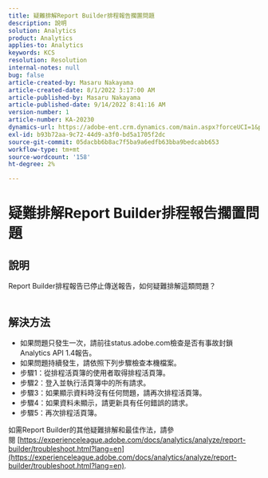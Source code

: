 ```yaml
---
title: 疑難排解Report Builder排程報告擱置問題
description: 說明
solution: Analytics
product: Analytics
applies-to: Analytics
keywords: KCS
resolution: Resolution
internal-notes: null
bug: false
article-created-by: Masaru Nakayama
article-created-date: 8/1/2022 3:17:00 AM
article-published-by: Masaru Nakayama
article-published-date: 9/14/2022 8:41:16 AM
version-number: 1
article-number: KA-20230
dynamics-url: https://adobe-ent.crm.dynamics.com/main.aspx?forceUCI=1&pagetype=entityrecord&etn=knowledgearticle&id=bd999166-4811-ed11-b83d-00224808629f
exl-id: b93b72aa-9c72-44d9-a3f0-bd5a1705f2dc
source-git-commit: 05dacbb6b8ac7f5ba9a6edfb63bba9bedcabb653
workflow-type: tm+mt
source-wordcount: '158'
ht-degree: 2%

---
```


# 疑難排解Report Builder排程報告擱置問題

## 說明

Report Builder排程報告已停止傳送報告，如何疑難排解這類問題？
<br> 

## 解決方法


- 如果問題只發生一次，請前往status.adobe.com檢查是否有事故封鎖Analytics API 1.4報告。
- 如果問題持續發生，請依照下列步驟檢查本機檔案。
- 步驟1：從排程活頁簿的使用者取得排程活頁簿。
- 步驟2：登入並執行活頁簿中的所有請求。
- 步驟3：如果顯示資料時沒有任何問題，請再次排程活頁簿。
- 步驟4：如果資料未顯示，請更新具有任何錯誤的請求。
- 步驟5：再次排程活頁簿。


如需Report Builder的其他疑難排解和最佳作法，請參閱 [https://experienceleague.adobe.com/docs/analytics/analyze/report-builder/troubleshoot.html?lang=en](https://experienceleague.adobe.com/docs/analytics/analyze/report-builder/troubleshoot.html?lang=en).
